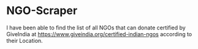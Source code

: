 # NGO-Scraper
I have been able to find the list of all NGOs that can donate certified by GiveIndia at https://www.giveindia.org/certified-indian-ngos according to their Location.
